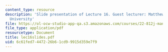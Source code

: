 ```yaml
---
content_type: resource
description: 'Slide presentation of Lecture 16. Guest lecturer: Matthew Bunn, Harvard
  University'
file: https://ol-ocw-studio-app-qa.s3.amazonaws.com/courses/22-812j-managing-nuclear-technology-spring-2004/6c61fed7447226b61cd99915d359e7f9_lec16slides.pdf
file_type: application/pdf
resourcetype: Document
title: lec16slides.pdf
uid: 6c61fed7-4472-26b6-1cd9-9915d359e7f9
---
```

